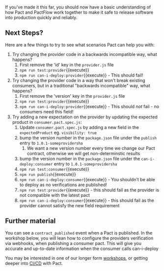 If you've made it this far, you should now have a basic understanding of how Pact and PactFlow work together to make it safe to release software into production quickly and reliably.

## Next Steps?

Here are a few things to try to see what scenarios Pact can help you with:

1. Try changing the provider code in a backwards incompatible way, what happens?
   1. First remove the 'id' key in the `provider.js` file
   2. `npm run test:provider`{{execute}}
   3. `npm run can-i-deploy:provider`{{execute}} - This should fail!
1. Try changing the provider code in a way that won't break existing consumers, but in a traditional "backwards incompatible" way, what happens?
   1. First remove the 'version' key in the `provider.js` file
   2. `npm run test:provider`{{execute}}
   3. `npm run can-i-deploy:provider`{{execute}} - This should _not_ fail - no consumers need this field!
1. Try adding a new expectation on the provider by updating the expected product in `consumer.pact.spec.js`:
   1. Update `consumer.pact.spec.js` by adding a new field in the `expectedProduct` eg. `visibility: true`
   2. bump the version number in the `package.json` file under the `publish` entry to `1.0.1-someprovidersha`
      1. We want a new version number every time we change our Pact contract, otherwise we will get non-determinstic results
   3. bump the version number in the `package.json` file under the `can-i-deploy:consumer` entry to `1.0.1-someprovidersha`
   4. `npm run test:consumer`{{execute}}
   5. `npm run publish`{{execute}}
   6. `npm run can-i-deploy:consumer`{{execute}} - You shouldn't be able to deploy as no verifications are published!
   7. `npm run test:provider`{{execute}} - this should fail as the provider is not compatible with the latest pact
   8. `npm run can-i-deploy:consumer`{{execute}} - this should fail as the provider cannot satisfy the new field requirement

## Further material

You can see a `contract_published` event when a Pact is published. In the workshop below, you will lean how to configure the providers verification via webhooks, when publishing a consumer pact. This will give you accurate and up-to-date information when the consumer calls can-i-deploy

You may be interested in one of our longer form [workshops](https://docs.pact.io/implementation_guides/workshops), or getting deeper into [CI/CD](https://docs.pactflow.io/docs/workshops/ci-cd/) with Pact.
